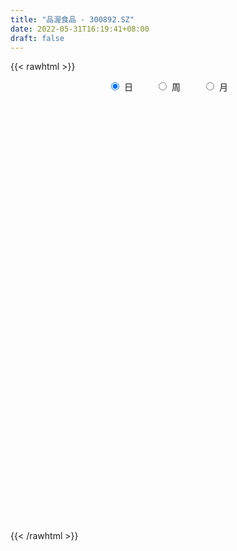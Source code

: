 ```yaml
---
title: "品渥食品 - 300892.SZ"
date: 2022-05-31T16:19:41+08:00
draft: false
---
```

{{< rawhtml >}}
    <div style="text-align: center">
        <label style="padding: 1rem;"><input style="margin-right: .5rem" type="radio" name="period" value="D" checked onclick="period_change(this)">日</label>
        <label style="padding: 1rem;"><input style="margin-right: .5rem" type="radio" name="period" value="W" onclick="period_change(this)">周</label>
        <label style="padding: 1rem;"><input style="margin-right: .5rem" type="radio" name="period" value="M" onclick="period_change(this)">月</label>
    </div>
    <div id="chart" style="height: 700px;"></div> 
    <script type="text/javascript">
        const D_v = [15770.88,18305.17,17084.45,21455.7,29365.09,27194.53,28001.8,17386.98,25328.4,22602.27,54716.91,46150.4,47699.51,41292.62,22157.13,23835.99,20336.12,20089.76,11243.74,13106.65,10369.1,12890.06,12838.02,20156.03,11697.85,11454.4,10269.6,16427.25,9722.42,25997.23,15196.46,11308.98,12211.63,8978.94,10739.19,11334.05,7818.64,10351.89,8352.16,14445.2,10299.76,22884.53,11316.02,10196.33,16099.93,14368.0,10190.25,8871.61,9410.42,8613.79,15814.29,21769.93,25542.92,15067.64,11636.74,12750.51,43276.26,28769.47,15359.99,12291.15,17081.36,14736.87,27124.39,14457.9,10112.17,16837.88,8867.52,8299.77,9718.12,12898.15,9270.33,12552.01,7764.74,10893.06,9061.11,8059.68,11921.47,8143.74,9247.23,8775.0,8231.0,5183.52,6836.66,8066.16,28690.35,20532.72,14234.15,10088.05,77144.72,92429.42,46051.96,53091.48,36291.87,34983.72,42258.93,46244.88,51864.63,35832.54,32373.88,22981.8,26462.98,22623.32,17357.51,29108.58,23839.16,17256.55,22288.29,18474.09,32235.07,22823.22,41868.28,33785.2,28475.39,24261.18,19304.1,17350.6,14246.83,21216.06,12955.72,54494.68,32749.1,28185.98,22163.67,19112.44,16429.43,26441.97,23573.79,17896.72,18107.31,15298.51,19047.02,17618.46,20827.36,11391.21,17294.99,17214.93,20475.58,22417.29,26826.64,22006.24,31062.91,20655.0,18567.25,13099.75,10244.0,9196.67,10991.21,15894.0,17190.74,24414.83,18916.02,15239.44,10648.3,14633.72,37071.94,32431.0,23467.39,27234.44,18382.44,11937.16,30789.34,20445.12,20544.65,16940.69,36312.42,12009.86,25907.08,11839.61,5296.48,14303.0,7767.75,8421.0,7500.02,5488.12,5567.49,5562.69,5375.84,6191.34,5459.54,5124.2,5809.3,7115.0,4429.69,7053.88,6568.3,8053.56,12338.33,7033.67,7664.45,11824.97,6848.93,8231.2,5876.09,5969.92,9097.17,10181.47,7960.0,13350.01,8094.49,10921.69,11537.88,9868.46,6646.72,8136.72,7096.0,4924.69,6768.17,17086.37,19023.36,14625.31,11455.33,11426.92,7877.61,10239.51,10394.49,9493.74,14103.41,15595.6,48568.97,37096.22,36936.87,32063.54,35156.92,65154.87,58106.11,41671.22,30058.1,26981.23,27443.72,29581.37,30933.63,19092.42,13259.29,12211.63,22083.11,24167.23,15806.67,11652.25,18025.46,18798.32,15458.02,12885.44,14006.38,16995.0,45822.05,42721.33,24130.77,26106.28,22237.47,32009.62]
const D_histogram = [0.0,0.0203195442,0.0732212093,0.1715440112,0.3296198483,0.3808547066,0.3717296204,0.3218568708,0.3454875033,0.3071166271,0.4248697363,0.6041278136,0.7241658399,0.6162668761,0.5297694779,0.3619061568,0.1056574713,-0.2719311867,-0.5079631998,-0.5874942971,-0.6521320351,-0.6247025964,-0.5651083733,-0.6052525959,-0.6750708992,-0.62299628,-0.5756035214,-0.6216624814,-0.5948284592,-0.4164201555,-0.2873430048,-0.2374168479,-0.2155645556,-0.1845210402,-0.2082738634,-0.2589085196,-0.2395465912,-0.1997555277,-0.175593927,-0.0989154606,-0.1252171677,-0.3133180574,-0.4652597144,-0.5344578801,-0.5507774685,-0.6275694517,-0.7144722577,-0.7651522477,-0.7549044511,-0.6765669758,-0.5313133373,-0.3166980473,-0.0487152348,0.081788784,0.1861046558,0.1468601626,0.4022633339,0.5619207992,0.5868224545,0.5373824384,0.5346108629,0.5485297867,0.3284230062,0.1817452041,0.0749644124,-0.0939185521,-0.1580035014,-0.1660852336,-0.1325194448,-0.1706720047,-0.2105439149,-0.1806385568,-0.1885643916,-0.1083140883,-0.0903521154,-0.048349263,0.0544935336,0.1299656335,0.2025368433,0.2326478379,0.2244642229,0.2062355739,0.1764528258,0.1150602157,0.2384750309,0.3169098487,0.2493608262,0.2221963293,0.6277801666,1.036850234,1.0758536383,1.0494410555,0.9471963402,0.8937962876,0.8864513623,0.9056993531,0.998530589,0.8757076788,0.6164160029,0.3616334598,0.2485680142,0.0446174154,-0.0627569344,-0.3003857903,-0.4042121156,-0.5390631394,-0.7016546884,-0.7202630673,-0.6045269959,-0.4654352067,-0.223484964,-0.0658089001,0.0583716887,0.1070519222,0.0966796314,0.1134354065,0.0969180189,-0.0010743267,-0.0888346841,0.169025744,0.2862728397,0.3698524199,0.3218063602,0.2319738663,0.1654414388,0.1459798321,0.1458597931,0.0362829615,-0.0902890469,-0.2513048806,-0.2302520714,-0.266692335,-0.3104847962,-0.3265260162,-0.4454799075,-0.4117262552,-0.2945766673,-0.1810418522,-0.0855225845,-0.0348254161,0.0841172524,0.0990091265,0.1223443266,0.0390649643,-0.0142261229,-0.0350461064,-0.027322593,-0.0965013168,-0.1174988514,-0.0220513281,0.0539982447,-0.0055591906,-0.0493366762,-0.0744344921,0.0444872781,0.1203451125,0.188572958,0.0489009509,0.0299152018,-0.038220455,0.0770948647,0.0963182672,0.0719548121,0.0769064997,-0.1044190346,-0.2134285113,-0.4661928316,-0.6632826443,-0.7479010316,-0.9173427444,-0.9305039156,-0.978832358,-0.897657924,-0.7707081352,-0.6148601457,-0.4514968022,-0.326695596,-0.2790871417,-0.2089690898,-0.1298564096,-0.0330029029,0.0240194915,0.0740923921,0.1629644267,0.1894381495,0.2458198619,0.1846906863,0.1682014792,0.1265659282,0.1827441827,0.2088003915,0.1803115161,0.1474352547,0.0825639794,-0.0604136286,-0.1847253515,-0.2227532831,-0.1595266545,-0.1398092721,-0.2144479768,-0.2283158228,-0.1664702502,-0.0798150771,0.0327076429,0.1114362778,0.1467334182,0.1692163622,0.2038013504,0.2851756403,0.2869380183,0.3210177786,0.3536899671,0.3274396884,0.3465743399,0.3004649677,0.1954107385,0.1637718959,0.1896445128,0.3327386376,0.4108572894,0.5306492371,0.5688783185,0.6101206524,0.7658472031,0.8302588859,0.5717912156,0.1946708798,-0.0607181423,-0.3124358781,-0.6870674655,-0.7633462672,-0.6787936734,-0.61502121,-0.5292003849,-0.4232801389,-0.3642329296,-0.2896049521,-0.2614319655,-0.1911431252,-0.1564181379,-0.1173679452,-0.1226969091,-0.0863597876,0.0005500507,0.1311932697,0.2552967563,0.2756780699,0.2178644073,0.2035566851,0.2493507396]
const D_fast = [0.0,0.0253994302,0.0966063977,0.2378152024,0.4782960016,0.6247445365,0.7085518554,0.7391433235,0.8491458318,0.8875541124,1.1115246556,1.4418146864,1.7428941727,1.7890619278,1.8350068992,1.7576201172,1.5277857995,1.0822143449,0.7191915318,0.4927868603,0.2651161135,0.1363699031,0.0546870329,-0.1367703387,-0.3753563668,-0.4790308176,-0.5755389393,-0.7770135197,-0.8988866123,-0.8245833475,-0.767341948,-0.7767700031,-0.8088088496,-0.8238955944,-0.8997168833,-1.0150786695,-1.0556033888,-1.0657512073,-1.0854880884,-1.033538487,-1.0911444861,-1.3575748901,-1.6258314757,-1.8286441115,-1.9826580669,-2.2163424131,-2.4818632835,-2.7238313355,-2.9023096516,-2.9931139203,-2.9806886161,-2.845247838,-2.5894438342,-2.4384926194,-2.2876505837,-2.2901800362,-1.9342110314,-1.6340733662,-1.4624660974,-1.3775605038,-1.2466793636,-1.0956279931,-1.2336290221,-1.3348705231,-1.4229102117,-1.6152728143,-1.718858639,-1.7684616795,-1.768025752,-1.848846313,-1.9413542019,-1.956608483,-2.0116754157,-1.9585036345,-1.9631296905,-1.9332141538,-1.8167479738,-1.7087844655,-1.5855790449,-1.4973060909,-1.4493736501,-1.4160434056,-1.4017129473,-1.4343405034,-1.2513069305,-1.0936446505,-1.0988534665,-1.0704688811,-0.5079400022,0.1603426238,0.4683094376,0.7042571187,0.8388114885,1.0088605078,1.223128423,1.4688012521,1.8112651353,1.9073691447,1.8021814696,1.6378072914,1.5868838494,1.3940876045,1.2710240211,0.9582987176,0.7534193634,0.4838025547,0.1457973336,-0.0528768121,-0.0882724897,-0.0655395021,0.1205394995,0.2617633385,0.4005368494,0.4759800634,0.4897776805,0.5348923072,0.5426044244,0.4443434971,0.3343744686,0.6344913327,0.8233066384,0.9993493236,1.0317548539,0.9999158266,0.9747437588,0.9917771101,1.0281220194,0.9276159282,0.7784716581,0.5546296042,0.5181193956,0.4150060481,0.2935923879,0.1959196639,-0.0344042043,-0.1035821158,-0.0600766947,0.0081976573,0.0823362789,0.1243270932,0.2642990749,0.3039432306,0.3578645124,0.2843513912,0.2275037732,0.1979222631,0.1988151283,0.1055110753,0.0551388278,0.1450735191,0.234622653,0.1736754201,0.1175637655,0.0738573266,0.2039009163,0.3098450288,0.4252161138,0.2977693444,0.2862623957,0.2085716252,0.3431606611,0.3864636304,0.3800888783,0.4042671908,0.1968368978,0.0344702934,-0.3348422348,-0.6977527086,-0.9693463538,-1.3681237527,-1.6139109028,-1.9069474347,-2.0501874817,-2.1159147267,-2.1137817737,-2.0632926307,-2.0201653235,-2.0423286546,-2.0244528752,-1.9778042973,-1.8892015164,-1.8261742491,-1.7575782505,-1.6279651092,-1.5541318491,-1.4362951712,-1.4512516752,-1.4256905125,-1.4356845815,-1.3338202813,-1.2555639745,-1.238974971,-1.2349924186,-1.2792226991,-1.4373037143,-1.607796775,-1.7015130274,-1.6781680625,-1.6934029981,-1.8216536969,-1.8926004986,-1.8723724885,-1.8056710848,-1.6849714541,-1.5783837497,-1.5064032547,-1.4416162202,-1.3560808943,-1.2034126944,-1.1299158118,-1.0155816069,-0.8944869265,-0.8388772832,-0.7330990467,-0.704092177,-0.7602937216,-0.7509895901,-0.6777058451,-0.4514270609,-0.2705940868,-0.0181398298,0.1623088312,0.3560813282,0.7032696797,0.975246084,0.8597262176,0.5312736017,0.260705044,-0.0691216612,-0.6155201151,-0.8826354836,-0.9677813081,-1.0577641472,-1.1042434183,-1.1041432071,-1.1361542302,-1.1339274907,-1.1711124954,-1.1486094365,-1.1529889837,-1.1432807772,-1.1792839684,-1.1645367938,-1.0774894428,-0.9140479064,-0.7261202308,-0.6368193996,-0.6401669605,-0.6035855114,-0.495453772]
const D_slow = [0.0,0.005079886,0.0233851884,0.0662711912,0.1486761533,0.2438898299,0.336822235,0.4172864527,0.5036583285,0.5804374853,0.6866549194,0.8376868728,1.0187283328,1.1727950518,1.3052374213,1.3957139604,1.4221283283,1.3541455316,1.2271547316,1.0802811574,0.9172481486,0.7610724995,0.6197954062,0.4684822572,0.2997145324,0.1439654624,0.000064582,-0.1553510383,-0.3040581531,-0.408163192,-0.4799989432,-0.5393531552,-0.593244294,-0.6393745541,-0.6914430199,-0.7561701498,-0.8160567976,-0.8659956796,-0.9098941613,-0.9346230265,-0.9659273184,-1.0442568328,-1.1605717614,-1.2941862314,-1.4318805985,-1.5887729614,-1.7673910258,-1.9586790878,-2.1474052005,-2.3165469445,-2.4493752788,-2.5285497907,-2.5407285994,-2.5202814034,-2.4737552394,-2.4370401988,-2.3364743653,-2.1959941655,-2.0492885519,-1.9149429423,-1.7812902265,-1.6441577798,-1.5620520283,-1.5166157272,-1.4978746241,-1.5213542622,-1.5608551375,-1.6023764459,-1.6355063071,-1.6781743083,-1.730810287,-1.7759699262,-1.8231110241,-1.8501895462,-1.8727775751,-1.8848648908,-1.8712415074,-1.838750099,-1.7881158882,-1.7299539287,-1.673837873,-1.6222789795,-1.5781657731,-1.5494007192,-1.4897819614,-1.4105544993,-1.3482142927,-1.2926652104,-1.1357201687,-0.8765076102,-0.6075442007,-0.3451839368,-0.1083848517,0.1150642202,0.3366770607,0.563101899,0.8127345463,1.031661466,1.1857654667,1.2761738316,1.3383158352,1.349470189,1.3337809554,1.2586845079,1.157631479,1.0228656941,0.847452022,0.6673862552,0.5162545062,0.3998957045,0.3440244635,0.3275722385,0.3421651607,0.3689281412,0.3930980491,0.4214569007,0.4456864055,0.4454178238,0.4232091528,0.4654655887,0.5370337987,0.6294969037,0.7099484937,0.7679419603,0.80930232,0.845797278,0.8822622263,0.8913329666,0.8687607049,0.8059344848,0.748371467,0.6816983832,0.6040771841,0.5224456801,0.4110757032,0.3081441394,0.2344999726,0.1892395095,0.1678588634,0.1591525094,0.1801818225,0.2049341041,0.2355201858,0.2452864268,0.2417298961,0.2329683695,0.2261377213,0.2020123921,0.1726376792,0.1671248472,0.1806244084,0.1792346107,0.1669004417,0.1482918186,0.1594136382,0.1894999163,0.2366431558,0.2488683935,0.256347194,0.2467920802,0.2660657964,0.2901453632,0.3081340662,0.3273606911,0.3012559325,0.2478988047,0.1313505968,-0.0344700643,-0.2214453222,-0.4507810083,-0.6834069872,-0.9281150767,-1.1525295577,-1.3452065915,-1.4989216279,-1.6117958285,-1.6934697275,-1.7632415129,-1.8154837854,-1.8479478878,-1.8561986135,-1.8501937406,-1.8316706426,-1.7909295359,-1.7435699985,-1.6821150331,-1.6359423615,-1.5938919917,-1.5622505096,-1.516564464,-1.4643643661,-1.4192864871,-1.3824276734,-1.3617866785,-1.3768900857,-1.4230714235,-1.4787597443,-1.5186414079,-1.553593726,-1.6072057202,-1.6642846758,-1.7059022384,-1.7258560077,-1.717679097,-1.6898200275,-1.6531366729,-1.6108325824,-1.5598822448,-1.4885883347,-1.4168538301,-1.3365993855,-1.2481768937,-1.1663169716,-1.0796733866,-1.0045571447,-0.9557044601,-0.9147614861,-0.8673503579,-0.7841656985,-0.6814513762,-0.5487890669,-0.4065694873,-0.2540393242,-0.0625775234,0.1449871981,0.287935002,0.3366027219,0.3214231864,0.2433142168,0.0715473504,-0.1192892164,-0.2889876347,-0.4427429372,-0.5750430334,-0.6808630682,-0.7719213006,-0.8443225386,-0.90968053,-0.9574663113,-0.9965708457,-1.025912832,-1.0565870593,-1.0781770062,-1.0780394935,-1.0452411761,-0.981416987,-0.9124974696,-0.8580313677,-0.8071421965,-0.7448045116]
const D_data = [['2021-05-20', 47.6816, 47.194, 47.194, 48.6567],['2021-05-21', 47.2935, 47.5124, 47.0846, 49.4328],['2021-05-24', 47.5124, 48.1592, 46.1891, 48.4179],['2021-05-25', 48.1095, 49.2438, 47.8607, 49.5124],['2021-05-26', 49.2637, 50.9055, 49.0348, 51.005],['2021-05-27', 50.7463, 50.4478, 50.01, 52.0299],['2021-05-28', 50.2488, 50.1493, 49.194, 51.6418],['2021-05-31', 50.3881, 49.8109, 49.5522, 51.0846],['2021-06-01', 50.2488, 50.995, 49.5721, 51.3433],['2021-06-02', 50.7463, 50.5174, 50.0498, 51.8109],['2021-06-03', 50.7363, 53.0746, 50.3284, 55.5224],['2021-06-04', 53.9801, 55.1741, 53.0945, 55.8507],['2021-06-07', 56.7164, 55.9104, 53.9602, 57.2139],['2021-06-08', 55.3035, 53.7811, 52.0498, 55.7114],['2021-06-09', 54.1592, 54.1592, 51.8607, 54.1791],['2021-06-10', 53.7, 53.0, 52.31, 55.5],['2021-06-11', 52.0, 51.13, 50.88, 52.78],['2021-06-15', 50.87, 48.02, 47.92, 50.87],['2021-06-16', 47.98, 48.0, 47.35, 48.62],['2021-06-17', 47.97, 48.83, 47.42, 49.35],['2021-06-18', 49.0, 48.27, 48.01, 49.43],['2021-06-21', 48.18, 48.93, 47.51, 48.93],['2021-06-22', 48.89, 49.19, 48.52, 49.23],['2021-06-23', 49.2, 47.6, 47.36, 49.44],['2021-06-24', 47.5, 46.47, 46.39, 47.5],['2021-06-25', 46.67, 47.46, 45.57, 48.0],['2021-06-28', 47.61, 47.2, 47.18, 47.9],['2021-06-29', 47.17, 45.54, 45.5, 47.25],['2021-06-30', 45.88, 45.88, 45.55, 46.82],['2021-07-01', 46.0, 47.88, 45.7, 49.09],['2021-07-02', 47.79, 47.75, 47.32, 49.15],['2021-07-05', 47.73, 46.96, 46.55, 48.38],['2021-07-06', 46.97, 46.54, 45.7, 47.02],['2021-07-07', 46.2, 46.55, 46.14, 47.19],['2021-07-08', 46.52, 45.63, 45.5, 46.52],['2021-07-09', 45.45, 44.8, 44.55, 45.8],['2021-07-12', 45.07, 45.28, 44.83, 45.5],['2021-07-13', 45.28, 45.4, 45.08, 46.15],['2021-07-14', 45.44, 45.1, 44.56, 45.77],['2021-07-15', 45.1, 45.79, 44.21, 45.98],['2021-07-16', 45.31, 44.41, 44.34, 45.57],['2021-07-19', 44.1, 41.48, 41.11, 44.15],['2021-07-20', 40.65, 40.54, 40.09, 41.33],['2021-07-21', 40.8, 40.4, 40.32, 41.46],['2021-07-22', 40.38, 40.2, 39.2, 40.38],['2021-07-23', 39.9, 38.5, 38.32, 39.98],['2021-07-26', 38.19, 37.15, 36.86, 38.45],['2021-07-27', 37.09, 36.37, 36.28, 37.53],['2021-07-28', 36.3, 36.12, 35.16, 36.75],['2021-07-29', 36.42, 36.32, 36.11, 36.78],['2021-07-30', 35.71, 36.94, 35.1, 36.97],['2021-08-02', 37.4, 38.09, 36.6, 38.58],['2021-08-03', 37.58, 39.56, 37.31, 39.76],['2021-08-04', 38.99, 38.57, 38.28, 39.0],['2021-08-05', 38.45, 38.63, 38.1, 39.2],['2021-08-06', 38.43, 36.79, 36.79, 38.43],['2021-08-09', 36.78, 40.95, 36.68, 42.51],['2021-08-10', 40.01, 40.94, 39.7, 41.72],['2021-08-11', 40.7, 39.91, 39.7, 41.18],['2021-08-12', 39.9, 39.08, 38.87, 40.47],['2021-08-13', 38.95, 39.69, 38.73, 40.37],['2021-08-16', 39.99, 40.12, 39.18, 40.58],['2021-08-17', 37.0, 36.75, 36.0, 37.66],['2021-08-18', 36.25, 36.66, 35.6, 37.1],['2021-08-19', 36.41, 36.36, 36.12, 37.03],['2021-08-20', 36.08, 34.61, 34.35, 36.26],['2021-08-23', 34.3, 34.97, 34.27, 34.98],['2021-08-24', 35.17, 35.12, 34.8, 35.36],['2021-08-25', 35.1, 35.36, 34.89, 36.21],['2021-08-26', 35.31, 34.09, 34.05, 35.35],['2021-08-27', 34.43, 33.46, 33.2, 34.43],['2021-08-30', 33.46, 33.9, 32.85, 34.88],['2021-08-31', 33.68, 33.08, 33.0, 33.92],['2021-09-01', 33.01, 34.0, 32.54, 34.28],['2021-09-02', 33.92, 33.14, 33.08, 33.93],['2021-09-03', 33.0, 33.28, 32.99, 33.55],['2021-09-06', 33.11, 34.17, 32.91, 34.46],['2021-09-07', 33.96, 34.12, 33.89, 34.79],['2021-09-08', 34.13, 34.36, 33.92, 34.55],['2021-09-09', 34.3, 34.03, 33.8, 34.73],['2021-09-10', 33.99, 33.55, 33.41, 34.03],['2021-09-13', 33.38, 33.29, 33.15, 33.7],['2021-09-14', 33.39, 32.94, 32.9, 33.98],['2021-09-15', 33.02, 32.19, 31.97, 33.02],['2021-09-16', 32.19, 34.6, 32.01, 37.28],['2021-09-17', 34.02, 34.6, 33.96, 36.3],['2021-09-22', 33.86, 32.83, 32.69, 33.9],['2021-09-23', 33.33, 33.08, 32.97, 33.7],['2021-09-24', 32.78, 39.7, 32.78, 39.7],['2021-09-27', 38.5, 42.48, 37.08, 42.84],['2021-09-28', 40.43, 39.8, 38.53, 40.63],['2021-09-29', 39.16, 39.8, 39.11, 42.19],['2021-09-30', 40.03, 39.27, 38.7, 41.3],['2021-10-08', 39.28, 40.2, 38.56, 41.16],['2021-10-11', 40.0, 41.36, 39.6, 43.8],['2021-10-12', 40.2, 42.51, 39.03, 43.43],['2021-10-13', 41.96, 44.6, 41.18, 45.15],['2021-10-14', 43.54, 42.7, 42.21, 44.65],['2021-10-15', 41.89, 40.71, 40.2, 43.68],['2021-10-18', 40.18, 39.94, 38.52, 40.25],['2021-10-19', 39.8, 41.15, 39.01, 41.6],['2021-10-20', 40.6, 39.46, 39.02, 41.15],['2021-10-21', 39.08, 40.01, 39.06, 40.5],['2021-10-22', 39.92, 37.48, 37.3, 39.98],['2021-10-25', 37.41, 38.12, 36.18, 38.19],['2021-10-26', 37.76, 36.86, 36.71, 38.79],['2021-10-27', 36.2, 35.34, 34.88, 36.59],['2021-10-28', 35.46, 36.19, 35.05, 36.86],['2021-10-29', 36.13, 37.69, 36.01, 39.8],['2021-11-01', 37.9, 38.31, 36.3, 38.73],['2021-11-02', 38.98, 40.41, 37.72, 41.4],['2021-11-03', 39.73, 40.37, 39.1, 41.28],['2021-11-04', 39.8, 40.76, 39.8, 41.7],['2021-11-05', 40.98, 40.4, 40.1, 42.0],['2021-11-08', 40.18, 39.9, 39.3, 40.78],['2021-11-09', 40.55, 40.4, 39.56, 41.17],['2021-11-10', 39.9, 40.13, 39.54, 40.49],['2021-11-11', 40.13, 38.9, 38.86, 40.24],['2021-11-12', 38.68, 38.55, 38.22, 39.38],['2021-11-15', 38.57, 43.44, 38.57, 44.33],['2021-11-16', 43.01, 42.95, 42.19, 44.0],['2021-11-17', 43.05, 43.42, 42.23, 43.95],['2021-11-18', 43.03, 42.24, 42.0, 43.66],['2021-11-19', 42.61, 41.67, 41.24, 43.45],['2021-11-22', 41.48, 41.81, 40.75, 41.9],['2021-11-23', 41.3, 42.41, 40.37, 43.11],['2021-11-24', 42.41, 42.84, 41.8, 43.31],['2021-11-25', 42.42, 41.37, 41.11, 43.02],['2021-11-26', 41.3, 40.62, 40.2, 41.82],['2021-11-29', 39.94, 39.39, 39.07, 40.44],['2021-11-30', 39.89, 41.21, 39.32, 41.27],['2021-12-01', 41.5, 40.35, 40.2, 41.5],['2021-12-02', 40.0, 39.9, 39.88, 42.5],['2021-12-03', 39.48, 39.91, 39.41, 40.49],['2021-12-06', 40.04, 38.01, 37.92, 40.04],['2021-12-07', 38.5, 39.4, 38.13, 39.99],['2021-12-08', 39.3, 40.61, 38.81, 40.94],['2021-12-09', 40.61, 41.03, 40.31, 41.65],['2021-12-10', 40.66, 41.29, 40.66, 42.66],['2021-12-13', 40.62, 41.1, 40.62, 42.3],['2021-12-14', 41.11, 42.46, 40.16, 43.41],['2021-12-15', 42.95, 41.62, 41.49, 42.95],['2021-12-16', 41.65, 41.95, 41.4, 42.85],['2021-12-17', 41.95, 40.55, 40.5, 42.5],['2021-12-20', 40.98, 40.6, 40.22, 41.3],['2021-12-21', 41.07, 40.82, 40.11, 41.15],['2021-12-22', 40.8, 41.15, 40.6, 41.49],['2021-12-23', 41.23, 40.0, 39.72, 41.71],['2021-12-24', 40.11, 40.3, 39.8, 41.68],['2021-12-27', 40.86, 41.93, 38.85, 41.95],['2021-12-28', 41.61, 42.19, 41.3, 42.59],['2021-12-29', 42.19, 40.58, 40.17, 42.38],['2021-12-30', 40.5, 40.5, 40.0, 40.92],['2021-12-31', 40.5, 40.52, 40.5, 42.09],['2022-01-04', 39.98, 42.59, 39.2, 42.98],['2022-01-05', 42.5, 42.67, 42.03, 43.95],['2022-01-06', 42.24, 43.12, 41.89, 43.68],['2022-01-07', 42.84, 40.45, 40.31, 43.49],['2022-01-10', 40.3, 41.6, 39.62, 42.1],['2022-01-11', 41.99, 40.78, 40.6, 41.99],['2022-01-12', 40.86, 43.26, 40.5, 43.64],['2022-01-13', 43.6, 42.53, 42.5, 43.65],['2022-01-14', 42.97, 42.08, 41.8, 43.87],['2022-01-17', 41.85, 42.5, 40.94, 42.76],['2022-01-18', 42.27, 39.72, 39.31, 42.49],['2022-01-19', 39.31, 39.75, 39.21, 39.97],['2022-01-20', 39.7, 36.72, 36.35, 39.7],['2022-01-21', 36.71, 35.75, 35.58, 37.08],['2022-01-24', 35.88, 35.81, 35.35, 36.13],['2022-01-25', 35.99, 33.34, 33.34, 36.0],['2022-01-26', 33.55, 33.98, 33.55, 35.28],['2022-01-27', 34.09, 32.49, 32.49, 34.28],['2022-01-28', 32.88, 33.3, 32.63, 33.88],['2022-02-07', 33.88, 33.59, 33.11, 34.19],['2022-02-08', 33.65, 33.96, 33.18, 34.09],['2022-02-09', 34.0, 34.27, 33.92, 34.49],['2022-02-10', 34.44, 34.02, 33.84, 34.49],['2022-02-11', 34.02, 33.03, 33.0, 34.05],['2022-02-14', 32.86, 33.18, 32.8, 33.61],['2022-02-15', 33.28, 33.3, 32.58, 33.43],['2022-02-16', 33.5, 33.67, 33.11, 33.89],['2022-02-17', 33.6, 33.32, 33.1, 34.3],['2022-02-18', 33.0, 33.3, 32.75, 33.49],['2022-02-21', 33.29, 34.0, 33.14, 34.16],['2022-02-22', 34.0, 33.42, 32.97, 34.0],['2022-02-23', 33.5, 33.95, 33.24, 34.23],['2022-02-24', 33.75, 32.4, 32.06, 34.15],['2022-02-25', 32.8, 32.66, 32.52, 33.39],['2022-02-28', 32.6, 32.08, 31.57, 32.84],['2022-03-01', 32.08, 33.25, 32.02, 33.39],['2022-03-02', 33.01, 33.04, 32.68, 33.4],['2022-03-03', 33.1, 32.3, 32.15, 33.2],['2022-03-04', 32.29, 32.01, 31.84, 32.51],['2022-03-07', 32.09, 31.24, 31.0, 32.09],['2022-03-08', 31.34, 29.51, 29.5, 31.34],['2022-03-09', 29.99, 28.72, 27.5, 30.17],['2022-03-10', 29.7, 28.99, 28.77, 29.99],['2022-03-11', 28.75, 29.96, 28.1, 29.98],['2022-03-14', 29.75, 29.3, 29.3, 30.1],['2022-03-15', 29.02, 27.6, 27.07, 29.18],['2022-03-16', 28.01, 27.71, 26.38, 28.07],['2022-03-17', 27.99, 28.39, 27.85, 28.99],['2022-03-18', 28.51, 28.76, 28.31, 29.02],['2022-03-21', 28.91, 29.36, 28.53, 29.8],['2022-03-22', 29.36, 29.27, 28.7, 29.5],['2022-03-23', 29.28, 28.9, 28.75, 29.39],['2022-03-24', 28.69, 28.79, 28.35, 29.28],['2022-03-25', 28.95, 29.02, 28.79, 31.08],['2022-03-28', 29.0, 29.9, 28.46, 30.69],['2022-03-29', 29.6, 29.15, 28.91, 30.4],['2022-03-30', 29.63, 29.7, 28.8, 29.9],['2022-03-31', 29.6, 29.95, 29.33, 30.42],['2022-04-01', 29.9, 29.33, 29.23, 29.9],['2022-04-06', 29.16, 29.99, 29.14, 30.2],['2022-04-07', 29.84, 29.21, 29.17, 30.79],['2022-04-08', 29.21, 28.12, 27.8, 29.5],['2022-04-11', 27.95, 28.68, 27.9, 29.92],['2022-04-12', 28.23, 29.4, 27.62, 29.68],['2022-04-13', 29.4, 31.42, 29.19, 33.49],['2022-04-14', 30.48, 31.4, 30.2, 32.33],['2022-04-15', 30.71, 32.75, 30.45, 32.96],['2022-04-18', 32.13, 32.53, 31.65, 33.5],['2022-04-19', 31.68, 33.21, 31.2, 33.4],['2022-04-20', 33.2, 35.71, 32.6, 37.0],['2022-04-21', 34.8, 35.81, 33.67, 36.88],['2022-04-22', 34.0, 31.83, 31.67, 35.0],['2022-04-25', 30.36, 28.97, 28.89, 31.4],['2022-04-26', 28.97, 28.88, 28.21, 30.28],['2022-04-27', 28.01, 27.44, 25.85, 28.32],['2022-04-28', 24.7, 23.82, 23.7, 27.4],['2022-04-29', 24.04, 25.75, 23.9, 26.48],['2022-05-05', 25.9, 27.18, 25.35, 27.6],['2022-05-06', 26.63, 26.75, 26.37, 27.1],['2022-05-09', 26.62, 26.9, 26.09, 27.0],['2022-05-10', 26.64, 27.2, 26.12, 27.71],['2022-05-11', 27.22, 26.64, 26.44, 27.76],['2022-05-12', 26.29, 26.82, 26.14, 27.46],['2022-05-13', 26.84, 26.17, 26.03, 27.12],['2022-05-16', 26.49, 26.65, 26.31, 27.5],['2022-05-17', 26.69, 26.21, 25.31, 27.29],['2022-05-18', 26.2, 26.21, 25.46, 26.98],['2022-05-19', 25.71, 25.5, 25.28, 25.98],['2022-05-20', 25.53, 25.87, 25.46, 26.6],['2022-05-23', 26.04, 26.65, 25.78, 27.11],['2022-05-24', 26.8, 27.69, 25.43, 28.8],['2022-05-25', 27.35, 28.31, 27.02, 28.47],['2022-05-26', 27.95, 27.48, 27.25, 28.3],['2022-05-27', 27.65, 26.47, 25.95, 27.8],['2022-05-30', 26.5, 26.87, 26.5, 27.78],['2022-05-31', 26.88, 27.78, 26.88, 28.36]]
const W_v = [294804.03,214935.44,56658.07,322365.82,352953.79,302907.15,155831.89,203671.85,133074.7,104944.61,399511.8799999999,245820.55,260649.49,222339.82,154824.47,295172.28,190355.07,152523.73,118602.51,99900.2,58104.01,30481.2,88987.61,66683.28,61097.41,81993.9,101535.49,74679.55,80782.97,131771.43,225611.07,134988.25,35273.35,106745.82,112679.73,123101.57,166184.96,155321.37,54809.25,69036.36,77612.96,54572.79,51267.65,74864.81,52900.36,86767.74,116778.23,83269.21,49053.89,48330.6,46318.44,69309.41,101466.92,227864.73,34983.72,208574.86,118534.19,114093.16,151213.27,85073.31,156705.87,102449.22,84182.56,104229.43,105391.15,63516.62,83852.31,120204.77,102098.71,103009.66,43288.25,28185.48,27937.73,41047.74,40445.64,46558.57,47069.24,44011.95,64408.53,30127.74,152301.07,232152.66,144998.05,32351.71,85920.89,79173.62,155775.43,54247.09]
const W_histogram = [0.0,-0.6597725356,-0.8784622369,-0.5583026965,-0.1286434985,-0.3567974338,-0.2993168933,-0.3585070187,-0.4951557269,-0.6904798409,1.0558311401,1.3851635851,1.6409687204,0.9286614977,0.6753881353,0.4567737149,0.6005008717,0.5496865088,0.0113136865,-0.3669335863,-0.8527602391,-0.8972721483,-1.2976983583,-1.5975427597,-1.9724614374,-2.0197672032,-1.9441780389,-1.8285593976,-1.5017885357,-0.9312767748,-0.4942263165,-0.6261636473,-0.7298318493,-0.4556187728,-0.3065164209,0.0053467585,0.5552549012,0.6455163722,0.517043792,0.3878554544,0.3343061894,0.1234419883,-0.0118784469,-0.4450022234,-0.7634572129,-0.9016231122,-0.7228455616,-0.8624032574,-0.9414024633,-0.9142547314,-0.7911975641,-0.5628960037,-0.0208527495,0.336558764,0.6455355144,0.8796824971,0.8139702222,0.7814342807,0.9291613228,0.8890033216,1.0483353346,1.05584235,0.9870863954,1.0052637374,0.9393916524,0.8534217302,0.7874107395,0.7170682348,0.7545539763,0.3479509239,-0.0688640921,-0.3309501748,-0.4471003335,-0.5227469408,-0.5684879173,-0.6811358367,-0.7740170809,-0.7547020371,-0.6611660584,-0.6215090638,-0.2435895564,-0.0270976685,-0.2523717319,-0.2903226304,-0.3090437543,-0.2961573166,-0.2060245001,-0.0264199483]
const W_fast = [0.0,-0.8247156695,-1.26302093,-1.0824370637,-0.6849387404,-1.0022920341,-1.0196407169,-1.168457597,-1.4288952369,-1.7968393111,0.2134294548,0.8890527962,1.5551001115,1.0749582633,0.9905319348,0.8861109431,1.1799633177,1.266570582,0.7310261813,0.261045512,-0.4379712005,-0.7068011468,-1.4316519464,-2.1308820378,-2.9989160748,-3.5511636414,-3.9616189868,-4.303140195,-4.3518164669,-4.0141238997,-3.7006300206,-3.9891082632,-4.2752344275,-4.1149260442,-4.0424527976,-3.7292529285,-3.0405310605,-2.7888904965,-2.7881021287,-2.8203266027,-2.7902993204,-2.9703030244,-3.1085930713,-3.6529674036,-4.1622866964,-4.5258583737,-4.5277922135,-4.8829507237,-5.1973005454,-5.3987164964,-5.4734587201,-5.3858811607,-4.8490510937,-4.4074998893,-3.9371392602,-3.4830716533,-3.3452913727,-3.182468744,-2.8024513711,-2.620358542,-2.1989426954,-1.9274750925,-1.7494594482,-1.4799661719,-1.3109903437,-1.1836048334,-1.0527631393,-0.9438385852,-0.7177143496,-1.037329671,-1.4713607101,-1.8161843365,-2.0441095785,-2.2504429211,-2.4383058769,-2.7212377555,-3.0076232699,-3.1769837354,-3.2487392712,-3.3644595426,-3.0474374243,-2.8377199536,-3.1260869499,-3.2366185061,-3.3326005685,-3.3937534599,-3.3551267685,-3.1821272038]
const W_slow = [0.0,-0.1649431339,-0.3845586931,-0.5241343672,-0.5562952419,-0.6454946003,-0.7203238236,-0.8099505783,-0.93373951,-1.1063594702,-0.8424016852,-0.4961107889,-0.0858686089,0.1462967656,0.3151437994,0.4293372281,0.5794624461,0.7168840733,0.7197124949,0.6279790983,0.4147890385,0.1904710015,-0.1339535881,-0.533339278,-1.0264546374,-1.5313964382,-2.0174409479,-2.4745807973,-2.8500279312,-3.0828471249,-3.2064037041,-3.3629446159,-3.5454025782,-3.6593072714,-3.7359363766,-3.734599687,-3.5957859617,-3.4344068687,-3.3051459207,-3.2081820571,-3.1246055097,-3.0937450127,-3.0967146244,-3.2079651803,-3.3988294835,-3.6242352615,-3.8049466519,-4.0205474663,-4.2558980821,-4.484461765,-4.682261156,-4.8229851569,-4.8281983443,-4.7440586533,-4.5826747747,-4.3627541504,-4.1592615949,-3.9639030247,-3.731612694,-3.5093618636,-3.2472780299,-2.9833174424,-2.7365458436,-2.4852299092,-2.2503819961,-2.0370265636,-1.8401738787,-1.66090682,-1.472268326,-1.385280595,-1.402496618,-1.4852341617,-1.5970092451,-1.7276959803,-1.8698179596,-2.0401019188,-2.233606189,-2.4222816983,-2.5875732129,-2.7429504788,-2.8038478679,-2.8106222851,-2.873715218,-2.9462958756,-3.0235568142,-3.0975961433,-3.1491022684,-3.1557072555]
const W_data = [['2020-09-25', 69.9502, 64.2289, 64.2289, 81.592],['2020-09-30', 61.5025, 53.8905, 53.7413, 63.0448],['2020-10-09', 54.6965, 56.3781, 53.8308, 57.0149],['2020-10-16', 56.2189, 62.7662, 55.7413, 64.1592],['2020-10-23', 61.6915, 65.8209, 58.6567, 69.3134],['2020-10-30', 66.6567, 57.8408, 56.995, 71.6418],['2020-11-06', 57.7114, 60.597, 57.393, 62.0896],['2020-11-13', 62.3781, 58.7562, 52.2388, 65.4726],['2020-11-20', 57.7313, 56.7861, 55.9403, 61.3731],['2020-11-27', 57.9403, 54.5274, 53.5622, 58.6667],['2020-12-04', 54.5274, 83.0846, 54.4279, 84.9552],['2020-12-11', 79.6219, 71.8408, 69.6119, 84.0796],['2020-12-18', 70.6766, 73.6816, 68.4577, 87.2239],['2020-12-25', 73.791, 61.3433, 59.9104, 75.1244],['2020-12-31', 60.8756, 65.1542, 57.7214, 67.6617],['2021-01-08', 64.6766, 64.8159, 63.1841, 78.607],['2021-01-15', 63.6816, 69.6517, 61.4726, 72.6368],['2021-01-22', 69.7214, 68.0199, 65.7413, 73.3632],['2021-01-29', 67.6219, 60.6368, 58.8856, 68.1592],['2021-02-05', 59.7313, 60.1095, 59.5025, 64.3184],['2021-02-10', 59.7015, 56.0, 55.1144, 60.1095],['2021-02-19', 56.806, 59.4328, 56.5274, 60.3582],['2021-02-26', 59.6418, 52.8856, 52.3483, 59.6418],['2021-03-05', 53.1144, 51.0348, 49.3632, 54.0299],['2021-03-12', 51.2338, 46.7164, 46.4677, 52.1095],['2021-03-19', 46.2687, 47.8905, 44.3483, 49.5522],['2021-03-26', 47.6816, 47.6617, 46.7662, 51.194],['2021-04-02', 47.4627, 46.8458, 44.9453, 47.4627],['2021-04-09', 46.5672, 48.9751, 46.4677, 50.4279],['2021-04-16', 49.0945, 53.0647, 47.3632, 53.5522],['2021-04-23', 52.3383, 53.1045, 50.9353, 64.2886],['2021-04-30', 51.7313, 45.8806, 45.4627, 52.4279],['2021-05-07', 45.8905, 44.5572, 44.4577, 46.9552],['2021-05-14', 44.2786, 48.7662, 43.8806, 50.408],['2021-05-21', 48.1592, 47.5124, 46.5871, 50.995],['2021-05-28', 47.5124, 50.1493, 46.1891, 52.0299],['2021-06-04', 50.3881, 55.1741, 49.5522, 55.8507],['2021-06-11', 56.7164, 51.13, 50.88, 57.2139],['2021-06-18', 50.87, 48.27, 47.35, 50.87],['2021-06-25', 48.18, 47.46, 45.57, 49.44],['2021-07-02', 47.61, 47.75, 45.5, 49.15],['2021-07-09', 47.73, 44.8, 44.55, 48.38],['2021-07-16', 45.07, 44.41, 44.21, 46.15],['2021-07-23', 44.1, 38.5, 38.32, 44.15],['2021-07-30', 38.19, 36.94, 35.1, 38.45],['2021-08-06', 37.4, 36.79, 36.6, 39.76],['2021-08-13', 36.78, 39.69, 36.68, 42.51],['2021-08-20', 39.99, 34.61, 34.35, 40.58],['2021-08-27', 34.3, 33.46, 33.2, 36.21],['2021-09-03', 33.46, 33.28, 32.54, 34.88],['2021-09-10', 33.11, 33.55, 32.91, 34.79],['2021-09-17', 33.38, 34.6, 31.97, 37.28],['2021-09-24', 33.86, 39.7, 32.69, 39.7],['2021-09-30', 38.5, 39.27, 37.08, 42.84],['2021-10-08', 39.28, 40.2, 38.56, 41.16],['2021-10-15', 40.0, 40.71, 39.03, 45.15],['2021-10-22', 40.18, 37.48, 37.3, 41.6],['2021-10-29', 37.41, 37.69, 34.88, 39.8],['2021-11-05', 37.9, 40.4, 36.3, 42.0],['2021-11-12', 40.18, 38.55, 38.22, 41.17],['2021-11-19', 38.57, 41.67, 38.57, 44.33],['2021-11-26', 41.48, 40.62, 40.2, 43.31],['2021-12-03', 39.94, 39.91, 39.07, 42.5],['2021-12-10', 40.04, 41.29, 37.92, 42.66],['2021-12-17', 40.62, 40.55, 40.16, 43.41],['2021-12-24', 40.98, 40.3, 39.72, 41.71],['2021-12-31', 40.86, 40.52, 38.85, 42.59],['2022-01-07', 39.98, 40.45, 39.2, 43.95],['2022-01-14', 40.3, 42.08, 39.62, 43.87],['2022-01-21', 41.85, 35.75, 35.58, 42.76],['2022-01-28', 35.88, 33.3, 32.49, 36.13],['2022-02-11', 33.88, 33.03, 33.0, 34.49],['2022-02-18', 32.86, 33.3, 32.58, 34.3],['2022-02-25', 33.29, 32.66, 32.06, 34.23],['2022-03-04', 32.6, 32.01, 31.57, 33.4],['2022-03-11', 32.09, 29.96, 27.5, 32.09],['2022-03-18', 29.75, 28.76, 26.38, 30.1],['2022-03-25', 28.91, 29.02, 28.35, 31.08],['2022-04-01', 29.0, 29.33, 28.46, 30.69],['2022-04-08', 29.16, 28.12, 27.8, 30.79],['2022-04-15', 27.95, 32.75, 27.62, 33.49],['2022-04-22', 32.13, 31.83, 31.2, 37.0],['2022-04-29', 30.36, 25.75, 23.7, 31.4],['2022-05-06', 25.9, 26.75, 25.35, 27.6],['2022-05-13', 26.62, 26.17, 26.03, 27.76],['2022-05-20', 26.49, 25.87, 25.28, 27.5],['2022-05-27', 26.04, 26.47, 25.43, 28.8],['2022-06-02', 26.5, 27.78, 26.5, 28.36]]
const M_v = [509739.47,1034884.83,659652.3199999999,1221016.9400000002,756653.5899999999,277473.0200000001,356063.0900000001,603080.26,395187.45,464384.23,274799.3,356185.8200000001,472973.35,476185.93,529787.2,406826.54,368601.39,104835.4,226951.87,567457.1299999999,407468.74]
const M_histogram = [0.0,0.2520989174,0.5963433123,1.0456143554,0.9797890565,0.3859553217,-0.4520632547,-0.9689083633,-0.9954335869,-1.2126599339,-1.854931849,-2.4015236396,-2.2126506573,-2.063523807,-1.6169532645,-1.2723477451,-1.4235461243,-1.4914281805,-1.5582054976,-1.7493409068,-1.6068307777]
const M_fast = [0.0,0.3151236467,0.8084538697,1.5191285017,1.6982504669,1.2009055626,0.2498711724,-0.509201027,-0.7845846473,-1.3049759777,-2.4109808551,-3.5579535556,-3.9222432376,-4.2889973391,-4.2466651128,-4.2201465296,-4.7272314399,-5.1679705412,-5.6242992326,-6.2527698686,-6.5119674339]
const M_slow = [0.0,0.0630247293,0.2121105574,0.4735141463,0.7184614104,0.8149502408,0.7019344272,0.4597073363,0.2108489396,-0.0923160438,-0.5560490061,-1.156429916,-1.7095925803,-2.2254735321,-2.6297118482,-2.9477987845,-3.3036853156,-3.6765423607,-4.0660937351,-4.5034289618,-4.9051366562]
const M_data = [['2020-09-30', 69.9502, 53.8905, 53.7413, 81.592],['2020-10-30', 54.6965, 57.8408, 53.8308, 71.6418],['2020-11-30', 57.7114, 60.9751, 52.2388, 65.4726],['2020-12-31', 60.0398, 65.1542, 57.7214, 87.2239],['2021-01-29', 64.6766, 60.6368, 58.8856, 78.607],['2021-02-26', 59.7313, 52.8856, 52.3483, 64.3184],['2021-03-31', 53.1144, 46.0199, 44.3483, 54.0299],['2021-04-30', 46.0299, 45.8806, 44.9453, 64.2886],['2021-05-31', 45.8905, 49.8109, 43.8806, 52.0299],['2021-06-30', 50.2488, 45.88, 45.5, 57.2139],['2021-07-30', 46.0, 36.94, 35.1, 49.15],['2021-08-31', 37.4, 33.08, 32.85, 42.51],['2021-09-30', 33.01, 39.27, 31.97, 42.84],['2021-10-29', 39.28, 37.69, 34.88, 45.15],['2021-11-30', 37.9, 41.21, 36.3, 44.33],['2021-12-31', 41.5, 40.52, 37.92, 43.41],['2022-01-28', 39.98, 33.3, 32.49, 43.95],['2022-02-28', 33.88, 32.08, 31.57, 34.49],['2022-03-31', 32.08, 29.95, 26.38, 33.4],['2022-04-29', 29.9, 25.75, 23.7, 37.0],['2022-05-31', 25.9, 27.78, 25.28, 28.8]]
        const D_a = [null,null,46.1891,null,null,null,null,null,null,null,null,null,57.2139,null,null,null,null,null,47.35,null,null,null,null,49.44,null,null,null,45.5,null,null,null,null,null,47.19,null,null,null,null,null,null,null,null,null,null,null,null,null,null,35.16,null,null,null,null,null,null,null,null,41.72,null,null,null,null,null,null,null,null,null,null,null,null,null,null,null,32.54,null,null,null,34.79,null,null,null,null,null,31.97,null,null,null,null,null,null,null,null,null,null,null,null,45.15,null,null,null,null,null,null,null,null,null,34.88,null,null,null,null,null,null,42.0,null,null,null,null,38.22,null,null,null,null,null,null,null,43.31,null,null,null,null,null,null,null,37.92,null,null,null,null,null,null,42.95,null,null,null,null,null,null,null,38.85,null,null,null,null,null,43.95,null,null,null,null,null,null,null,null,null,null,null,null,null,null,null,32.49,null,null,null,null,null,null,null,null,null,34.3,null,null,null,null,null,null,null,null,null,null,null,null,null,null,null,null,null,null,26.38,null,null,null,null,null,null,31.08,null,null,null,null,null,null,null,null,null,27.62,null,null,null,null,null,37.0,null,null,null,null,null,23.7,null,null,null,null,null,27.76,null,null,null,null,null,25.28,null,null,null,null,null,null,null,null]
const W_a = [null,null,null,null,null,null,null,52.2388,null,null,null,null,null,null,null,78.607,null,null,null,null,null,null,null,null,null,44.3483,null,null,null,null,64.2886,null,null,null,null,null,null,null,null,null,null,null,null,null,null,null,null,null,null,null,null,31.97,null,null,null,null,null,null,null,null,44.33,null,null,null,null,null,null,null,null,null,null,null,null,null,null,null,26.38,null,null,null,null,37.0,null,null,null,25.28,null,null]
const M_a = [null,null,null,null,null,null,null,null,null,null,null,null,31.97,null,null,null,null,null,null,null,null]
        const D_b = [[{ coord: ['2021-05-24', 49.44] }, { coord: ['2021-06-23', 47.35] }],[{ coord: ['2021-09-01', 34.79] }, { coord: ['2021-10-13', 32.54] }],[{ coord: ['2021-10-13', 42.0] }, { coord: ['2022-01-05', 38.22] }],[{ coord: ['2022-03-16', 31.08] }, { coord: ['2022-05-11', 27.62] }]]
const W_b = [[{ coord: ['2020-11-13', 64.2886] }, { coord: ['2021-04-23', 52.2388] }],[{ coord: ['2021-09-17', 37.0] }, { coord: ['2022-04-22', 31.97] }]]
const M_b = []
    </script>
{{< /rawhtml >}}